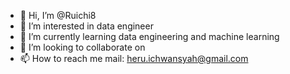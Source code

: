 - 👋 Hi, I’m @Ruichi8
- 👀 I’m interested in data engineer
- 🌱 I’m currently learning data engineering and machine learning 
- 💞️ I’m looking to collaborate on 
- 📫 How to reach me mail: heru.ichwansyah@gmail.com
  

<!---
Ruichi8/Ruichi8 is a ✨ unique ✨ repository because its `README.md` (this file) appears on your GitHub profile.
You can click the Preview link to take a look at your changes.
--->
